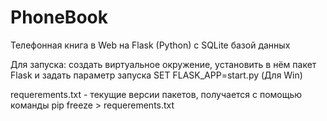 # PhoneBook
Телефонная книга в Web на Flask (Python) с SQLite базой данных

Для запуска: создать виртуальное окружение, установить в нём пакет Flask и задать параметр запуска SET FLASK_APP=start.py (Для Win)

requerements.txt - текущие версии пакетов, получается с помощью команды pip freeze > requerements.txt
